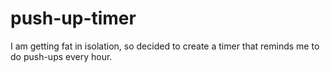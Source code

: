 # push-up-timer
I am getting fat in isolation, so decided to create a timer that reminds me to do push-ups every hour. 
